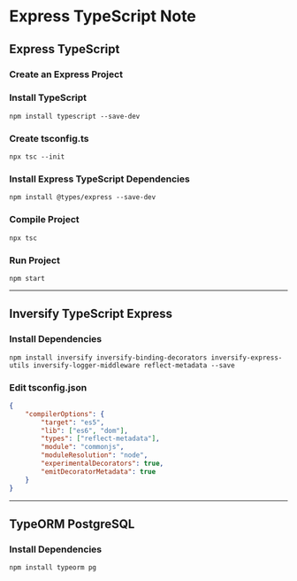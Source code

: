 # Express TypeScript Note

## Express TypeScript


### Create an Express Project

### Install TypeScript

```shell
npm install typescript --save-dev
```

### Create tsconfig.ts

```shell
npx tsc --init
```

### Install Express TypeScript Dependencies

```shell
npm install @types/express --save-dev

```

### Compile Project 

```shell
npx tsc
```

### Run Project

```shell
npm start
```

----

## Inversify TypeScript Express

### Install Dependencies

```shell
npm install inversify inversify-binding-decorators inversify-express-utils inversify-logger-middleware reflect-metadata --save
```

### Edit tsconfig.json

```json
{
    "compilerOptions": {
        "target": "es5",
        "lib": ["es6", "dom"],
        "types": ["reflect-metadata"],
        "module": "commonjs",
        "moduleResolution": "node",
        "experimentalDecorators": true,
        "emitDecoratorMetadata": true
    }
}
```

----

## TypeORM PostgreSQL

### Install Dependencies

```shell
npm install typeorm pg 
```